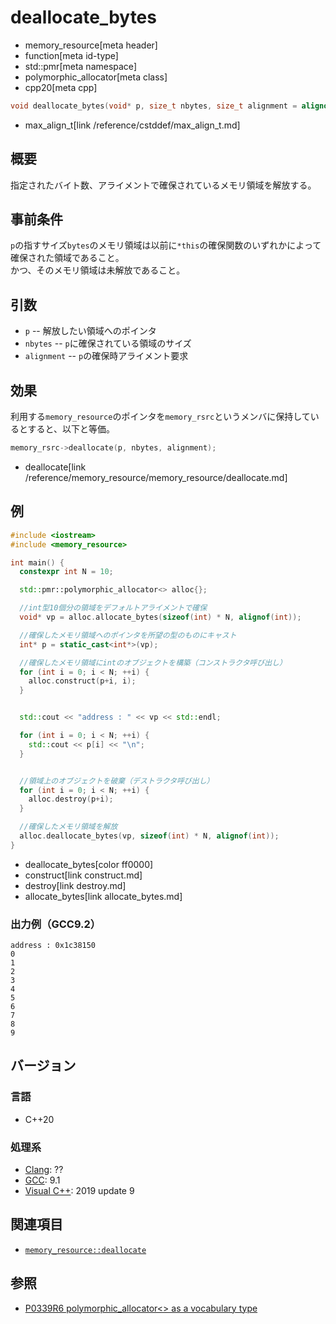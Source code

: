 # deallocate_bytes
* memory_resource[meta header]
* function[meta id-type]
* std::pmr[meta namespace]
* polymorphic_allocator[meta class]
* cpp20[meta cpp]

```cpp
void deallocate_bytes(void* p, size_t nbytes, size_t alignment = alignof(max_align_t));
```
* max_align_t[link /reference/cstddef/max_align_t.md]

## 概要

指定されたバイト数、アライメントで確保されているメモリ領域を解放する。

## 事前条件

`p`の指すサイズ`bytes`のメモリ領域は以前に`*this`の確保関数のいずれかによって確保された領域であること。  
かつ、そのメモリ領域は未解放であること。

## 引数

- `p` -- 解放したい領域へのポインタ
- `nbytes` -- `p`に確保されている領域のサイズ
- `alignment` --  `p`の確保時アライメント要求

## 効果

利用する`memory_resource`のポインタを`memory_rsrc`というメンバに保持しているとすると、以下と等価。

```cpp
memory_rsrc->deallocate(p, nbytes, alignment);
```
* deallocate[link /reference/memory_resource/memory_resource/deallocate.md]

## 例
```cpp example
#include <iostream>
#include <memory_resource>

int main() {
  constexpr int N = 10;

  std::pmr::polymorphic_allocator<> alloc{};

  //int型10個分の領域をデフォルトアライメントで確保
  void* vp = alloc.allocate_bytes(sizeof(int) * N, alignof(int));

  //確保したメモリ領域へのポインタを所望の型のものにキャスト
  int* p = static_cast<int*>(vp);

  //確保したメモリ領域にintのオブジェクトを構築（コンストラクタ呼び出し）
  for (int i = 0; i < N; ++i) {
    alloc.construct(p+i, i);
  }


  std::cout << "address : " << vp << std::endl;

  for (int i = 0; i < N; ++i) {
    std::cout << p[i] << "\n";
  }


  //領域上のオブジェクトを破棄（デストラクタ呼び出し）
  for (int i = 0; i < N; ++i) {
    alloc.destroy(p+i);
  }

  //確保したメモリ領域を解放
  alloc.deallocate_bytes(vp, sizeof(int) * N, alignof(int));
}
```
* deallocate_bytes[color ff0000]
* construct[link construct.md]
* destroy[link destroy.md]
* allocate_bytes[link allocate_bytes.md]

### 出力例（GCC9.2）
```
address : 0x1c38150
0
1
2
3
4
5
6
7
8
9
```

## バージョン
### 言語
- C++20

### 処理系
- [Clang](/implementation.md#clang): ??
- [GCC](/implementation.md#gcc): 9.1
- [Visual C++](/implementation.md#visual_cpp): 2019 update 9

## 関連項目
- [`memory_resource::deallocate`](/reference/memory_resource/memory_resource/deallocate.md)

## 参照
- [P0339R6 polymorphic_allocator<> as a vocabulary type](http://www.open-std.org/jtc1/sc22/wg21/docs/papers/2019/p0339r6.pdf) 
